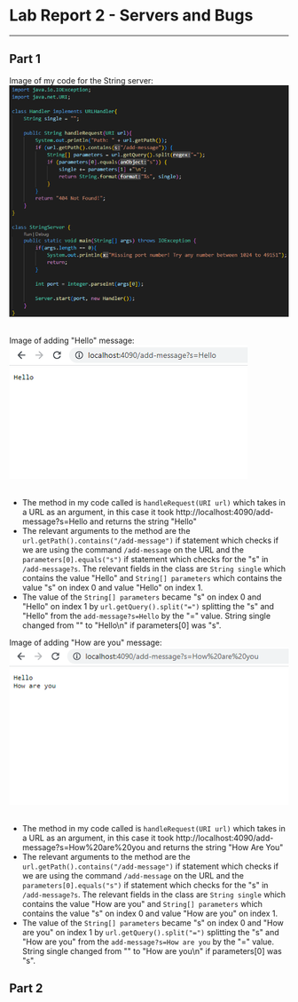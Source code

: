 # Lab Report 2 - Servers and Bugs

---
## Part 1
Image of my code for the String server:
![StringServerCode](StringServerCode.png) <br/><br/>

Image of adding "Hello" message: <br>
![HelloString](HelloString.png) <br/><br/>
- The method in my code called is `handleRequest(URI url)` which takes in a URL as an argument, in this case it took http://localhost:4090/add-message?s=Hello and returns the string "Hello"
- The relevant arguments to the method are the `url.getPath().contains("/add-message")` if statement which checks if we are using the command `/add-message` on the URL and the `parameters[0].equals("s")` if statement which checks for the "s" in `/add-message?s`. The relevant fields in the class are `String single` which contains the value "Hello" and `String[] parameters` which contains the value "s" on index 0 and value "Hello" on index 1.
- The value of the `String[] parameters` became "s" on index 0  and "Hello" on index 1 by `url.getQuery().split("=")` splitting the "s" and "Hello" from the `add-message?s=Hello` by the "=" value. String single changed from "" to "Hello\n" if parameters[0] was "s".

Image of adding "How are you" message: <br>
![HowAreYouString](HowAreYouString.png) <br/><br/>
- The method in my code called is `handleRequest(URI url)` which takes in a URL as an argument, in this case it took http://localhost:4090/add-message?s=How%20are%20you and returns the string "How Are You"
- The relevant arguments to the method are the `url.getPath().contains("/add-message")` if statement which checks if we are using the command `/add-message` on the URL and the `parameters[0].equals("s")` if statement which checks for the "s" in `/add-message?s`. The relevant fields in the class are `String single` which contains the value "How are you" and `String[] parameters` which contains the value "s" on index 0 and value "How are you" on index 1.
- The value of the `String[] parameters` became "s" on index 0  and "How are you" on index 1 by `url.getQuery().split("=")` splitting the "s" and "How are you" from the `add-message?s=How are you` by the "=" value. String single changed from "" to "How are you\n" if parameters[0] was "s".

## Part 2

